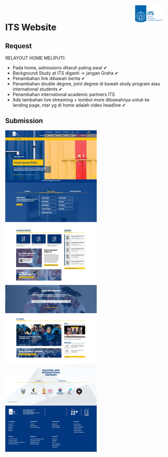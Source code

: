 <br><a href="https://aimeos.org/">
    <img src="img/logo-its-biru-transparan.png" alt="Aimeos logo" title="Aimeos" align="right" height="60" />
</a><br>

# ITS Website
## Request

RELAYOUT HOME MELIPUTI:

- Pada home, admissions ditaruh paling awal ✔
- Background Study at ITS diganti -> jangan Graha ✔
- Penambahan link dibawah berita ✔
- Penambahan double degree, joint degree di bawah study program atau international students ✔
- Penambahan international academic partners ITS 
- Ada tambahan  live streaming + tombol more dibawahnya untuk ke landing page, ntar yg di home adalah video headline ✔

## Submission

![submission](./img/01.jpg)